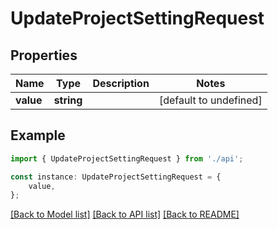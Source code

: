 # UpdateProjectSettingRequest


## Properties

Name | Type | Description | Notes
------------ | ------------- | ------------- | -------------
**value** | **string** |  | [default to undefined]

## Example

```typescript
import { UpdateProjectSettingRequest } from './api';

const instance: UpdateProjectSettingRequest = {
    value,
};
```

[[Back to Model list]](../README.md#documentation-for-models) [[Back to API list]](../README.md#documentation-for-api-endpoints) [[Back to README]](../README.md)
